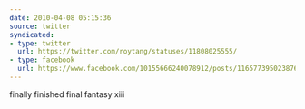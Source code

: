```yaml
---
date: 2010-04-08 05:15:36
source: twitter
syndicated:
- type: twitter
  url: https://twitter.com/roytang/statuses/11808025555/
- type: facebook
  url: https://www.facebook.com/10155666240078912/posts/116577395023876
---
```


finally finished final fantasy xiii